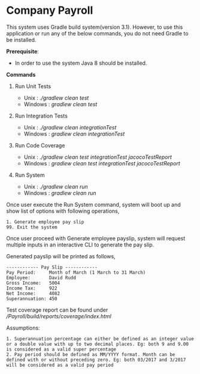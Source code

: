 # Company Payroll

This system uses Gradle build system(version 3.1). However, to use this application or run any of the below commands, you do not need Gradle to be installed.

**Prerequisite**:
- In order to use the system Java 8 should be installed.

**Commands**

1. Run Unit Tests
    - Unix      : _./gradlew clean test_
    - Windows   : _gradlew clean test_
    
2. Run Integration Tests
   - Unix      : _./gradlew clean integrationTest_
   - Windows   : _gradlew clean integrationTest_
       
3. Run Code Coverage
   - Unix      : _./gradlew clean test integrationTest jacocoTestReport_
   - Windows   : _gradlew clean test integrationTest jacocoTestReport_
       
4. Run System
    - Unix      : _./gradlew clean run_
    - Windows   : _gradlew clean run_
    
Once user execute the Run System command, system will boot up and show list of options with following operations,
    
    1. Generate employee pay slip
    99. Exit the system
    
Once user proceed with Generate employee payslip, system will request multiple inputs in an interactive CLI to generate the pay slip. 
        
Generated payslip will be printed as follows,
    
    ------------ Pay Slip ------------
    Pay Period:     Month of March (1 March to 31 March)
    Employee:       David Rudd
    Gross Income:   5004
    Income Tax:     922
    Net Income:     4082
    Superannuation: 450

    
Test coverage report can be found under _/Payroll/build/reports/coverage/index.html_

Assumptions:

    1. Superannuation percentage can either be defined as an integer value or a double value with up to two decimal places. Eg: both 9 and 9.00 is considered as a valid super percentage
    2. Pay period should be defined as MM/YYYY format. Month can be defined with or without preceding zero. Eg: both 03/2017 and 3/2017 will be considered as a valid pay period